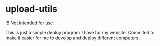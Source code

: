 # upload-utils

!!! Not intended for use

This is just a simple deploy program I have for my website. Commited to make it easier for me to 
develop and deploy different computers.
